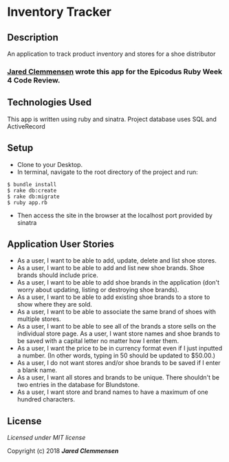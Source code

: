 <!--Your documentation is complete when someone can use your module without ever having to look at its code. This is very important. This makes it possible for you to separate your module's documented interface from its internal implementation (guts). This is good because it means that you are free to change the module's internals as long as the interface remains the same.

Remember: the documentation, not the code, defines what a module does. -- Ken Williams-->

# Inventory Tracker

## Description
An application to track product inventory and stores for a shoe distributor

### [Jared Clemmensen](http://github.com/wh0pper) wrote this app for the Epicodus Ruby Week 4 Code Review.

## Technologies Used
This app is written using ruby and sinatra. Project database uses SQL and ActiveRecord

## Setup
* Clone to your Desktop.
* In terminal, navigate to the root directory of the project and run:
```
$ bundle install
$ rake db:create
$ rake db:migrate
$ ruby app.rb
```
* Then access the site in the browser at the localhost port provided by sinatra

## Application User Stories
* As a user, I want to be able to add, update, delete and list shoe stores.
* As a user, I want to be able to add and list new shoe brands. Shoe brands should include price.
* As a user, I want to be able to add shoe brands in the application (don't worry about updating, listing or destroying shoe brands).
* As a user, I want to be able to add existing shoe brands to a store to show where they are sold.
* As a user, I want to be able to associate the same brand of shoes with multiple stores.
* As a user, I want to be able to see all of the brands a store sells on the individual store page.
As a user, I want store names and shoe brands to be saved with a capital letter no matter how I enter them.
* As a user, I want the price to be in currency format even if I just inputted a number. (In other words, typing in 50 should be updated to $50.00.)
* As a user, I do not want stores and/or shoe brands to be saved if I enter a blank name.
* As a user, I want all stores and brands to be unique. There shouldn't be two entries in the database for Blundstone.
* As a user, I want store and brand names to have a maximum of one hundred characters.


## License

*Licensed under MIT license*

Copyright (c) 2018 **_Jared Clemmensen_**

